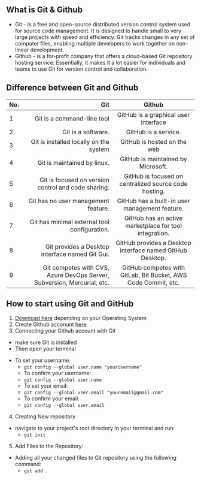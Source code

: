 ## What is Git & Github
- Git - is a free and open-source distributed version control system used for source code management. It is designed to handle small to very large projects with speed and efficiency. Git tracks changes in any set of computer files, enabling multiple developers to work together on non-linear development.
- Github - is a for-profit company that offers a cloud-based Git repository hosting service. Essentially, it makes it a lot easier for individuals and teams to use Git for version control and collaboration.
## Difference between Git and Github
No. | Git | Github
| :--- | ---: | :---:
1  | Git is a command-line tool | GitHub is a graphical user interface
2 | Git is a software. | GitHub is a service.
3 | Git is installed locally on the system | GitHub is hosted on the web
4 |Git is maintained by linux. | GitHub is maintained by Microsoft.
5| Git is focused on version control and code sharing. | GitHub is focused on centralized source code hosting.
6| Git has no user management feature. | GitHub has a built-in user management feature.
7|Git has minimal external tool configuration.|GitHub has an active marketplace for tool integration.
8|	Git provides a Desktop interface named Git Gui.| GitHub provides a Desktop interface named GitHub Desktop.
9| Git competes with CVS, Azure DevOps Server, Subversion, Mercurial, etc. | GitHub competes with GitLab, Bit Bucket, AWS Code Commit, etc.

## How to start using Git and GitHub
1. [Download here](https://git-scm.com/download) depending on your Operating System
2. Create Github acconunt [here](https://github.com/)
3. Connecting your Github account with Git
- make sure Git is installed 
- Then open your terminal 
 * To set your username:
    * `git config --global user.name "yourUsername"`
    * To confirm your username:
    * `git config --global user.name`
    * To set your email:
    * `git config --global user.email "youremail@gmail.com"`
    * To confirm your email:
    * `git config --global user.email`
4. Creating New repository
* navigate to your project's root directory in your terminal and run:
    * `git init`
5. Add Files to the Repository:
* Adding all your changed files to Git repository using the following command:
    * `git add . `